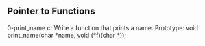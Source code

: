 ## Pointer to Functions

0-print_name.c: Write a function that prints a name.
Prototype: void print_name(char *name, void (*f)(char *));
